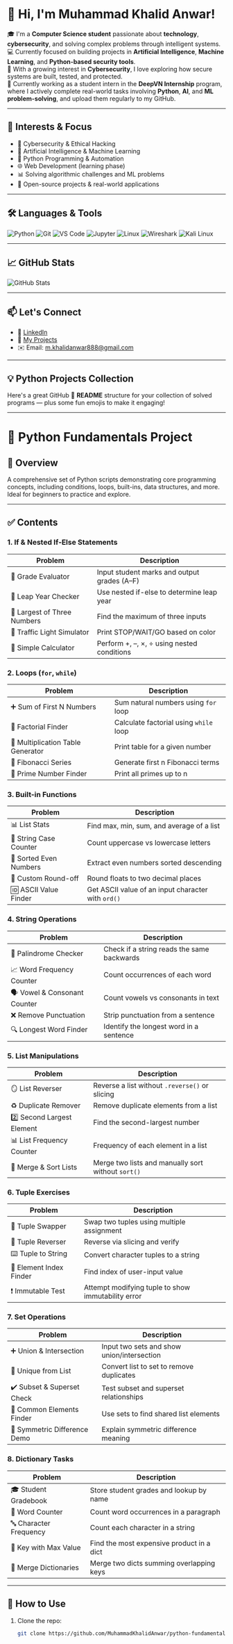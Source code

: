 # 👋 Hi, I'm Muhammad Khalid Anwar!

🎓 I'm a **Computer Science student** passionate about **technology**, **cybersecurity**, and solving complex problems through intelligent systems.  
💻 Currently focused on building projects in **Artificial Intelligence**, **Machine Learning**, and **Python-based security tools**.  
🔐 With a growing interest in **Cybersecurity**, I love exploring how secure systems are built, tested, and protected.  
🚀 Currently working as a student intern in the **DeepVN Internship** program, where I actively complete real-world tasks involving **Python**, **AI**, and **ML problem-solving**, and upload them regularly to my GitHub.

---

## 🧠 Interests & Focus

- 🔐 Cybersecurity & Ethical Hacking  
- 🤖 Artificial Intelligence & Machine Learning  
- 🐍 Python Programming & Automation  
- 🌐 Web Development (learning phase)  
- 📊 Solving algorithmic challenges and ML problems  
- 🧠 Open-source projects & real-world applications

---

## 🛠️ Languages & Tools

![Python](https://img.shields.io/badge/-Python-3776AB?style=flat&logo=python&logoColor=white)
![Git](https://img.shields.io/badge/-Git-F05032?style=flat&logo=git&logoColor=white)
![VS Code](https://img.shields.io/badge/-VS%20Code-007ACC?style=flat&logo=visual-studio-code&logoColor=white)
![Jupyter](https://img.shields.io/badge/-Jupyter-F37626?style=flat&logo=jupyter&logoColor=white)
![Linux](https://img.shields.io/badge/-Linux-FCC624?style=flat&logo=linux&logoColor=black)
![Wireshark](https://img.shields.io/badge/-Wireshark-1679A7?style=flat&logo=wireshark&logoColor=white)
![Kali Linux](https://img.shields.io/badge/-Kali%20Linux-557C94?style=flat&logo=kali-linux&logoColor=white)

---

## 📈 GitHub Stats

![GitHub Stats](https://github-readme-stats.vercel.app/api?username=MuhammadKhalidAnwar&show_icons=true&hide_title=true&count_private=true&theme=tokyonight)

---

## 📫 Let's Connect

- 💼 [LinkedIn](https://www.linkedin.com/in/muhammad-khaild-anwar-4bb355368?utm_source=share&utm_campaign=share_via&utm_content=profile&utm_medium=android_app)  
- 📁 [My Projects](https://github.com/MuhammadKhalidAnwar?tab=repositories)  
- ✉️ Email: m.khalidanwar888@gmail.com  

---

## 💡 Python Projects Collection

Here's a great GitHub 📁 **README** structure for your collection of solved programs — plus some fun emojis to make it engaging!

---

# 🎯 Python Fundamentals Project

## 🧠 Overview

A comprehensive set of Python scripts demonstrating core programming concepts, including conditions, loops, built-ins, data structures, and more. Ideal for beginners to practice and explore.

---

## ✅ Contents

### 1. If & Nested If‑Else Statements

| Problem                     | Description                                 |
| --------------------------- | ------------------------------------------- |
| 📝 Grade Evaluator          | Input student marks and output grades (A–F) |
| 📅 Leap Year Checker        | Use nested if-else to determine leap year   |
| 🔢 Largest of Three Numbers | Find the maximum of three inputs            |
| 🚦 Traffic Light Simulator  | Print STOP/WAIT/GO based on color           |
| 🧮 Simple Calculator        | Perform +, –, ×, ÷ using nested conditions  |

### 2. Loops (`for`, `while`)

| Problem                           | Description                            |
| --------------------------------- | -------------------------------------- |
| ➕ Sum of First N Numbers          | Sum natural numbers using `for` loop   |
| 🧮 Factorial Finder               | Calculate factorial using `while` loop |
| 📘 Multiplication Table Generator | Print table for a given number         |
| 🧬 Fibonacci Series               | Generate first n Fibonacci terms       |
| 🔎 Prime Number Finder            | Print all primes up to n               |

### 3. Built-in Functions

| Problem                | Description                                        |
| ---------------------- | -------------------------------------------------- |
| 📊 List Stats          | Find max, min, sum, and average of a list          |
| 🔡 String Case Counter | Count uppercase vs lowercase letters               |
| 🧮 Sorted Even Numbers | Extract even numbers sorted descending             |
| 🔢 Custom Round-off    | Round floats to two decimal places                 |
| 🆔 ASCII Value Finder  | Get ASCII value of an input character with `ord()` |

### 4. String Operations

| Problem                      | Description                                |
| ---------------------------- | ------------------------------------------ |
| 🔁 Palindrome Checker        | Check if a string reads the same backwards |
| 📈 Word Frequency Counter    | Count occurrences of each word             |
| 🗣 Vowel & Consonant Counter | Count vowels vs consonants in text         |
| ❌ Remove Punctuation         | Strip punctuation from a sentence          |
| 🔍 Longest Word Finder       | Identify the longest word in a sentence    |

### 5. List Manipulations

| Problem                    | Description                                        |
| -------------------------- | -------------------------------------------------- |
| 🪞 List Reverser           | Reverse a list without `.reverse()` or slicing     |
| ♻️ Duplicate Remover       | Remove duplicate elements from a list              |
| 2️⃣ Second Largest Element | Find the second-largest number                     |
| 📊 List Frequency Counter  | Frequency of each element in a list                |
| 🚀 Merge & Sort Lists      | Merge two lists and manually sort without `sort()` |

### 6. Tuple Exercises

| Problem                 | Description                                        |
| ----------------------- | -------------------------------------------------- |
| 🔄 Tuple Swapper        | Swap two tuples using multiple assignment          |
| 🎯 Tuple Reverser       | Reverse via slicing and verify                     |
| ⌨️ Tuple to String      | Convert character tuples to a string               |
| 🧭 Element Index Finder | Find index of user-input value                     |
| ❗ Immutable Test        | Attempt modifying tuple to show immutability error |

### 7. Set Operations

| Problem                      | Description                                |
| ---------------------------- | ------------------------------------------ |
| ➕ Union & Intersection       | Input two sets and show union/intersection |
| 🧩 Unique from List          | Convert list to set to remove duplicates   |
| ✔️ Subset & Superset Check   | Test subset and superset relationships     |
| 🤝 Common Elements Finder    | Use sets to find shared list elements      |
| 🔁 Symmetric Difference Demo | Explain symmetric difference meaning       |

### 8. Dictionary Tasks

| Problem                | Description                               |
| ---------------------- | ----------------------------------------- |
| 🎓 Student Gradebook   | Store student grades and lookup by name   |
| 📝 Word Counter        | Count word occurrences in a paragraph     |
| 🔤 Character Frequency | Count each character in a string          |
| 💸 Key with Max Value  | Find the most expensive product in a dict |
| 🔗 Merge Dictionaries  | Merge two dicts summing overlapping keys  |

---

## 📌 How to Use

1. Clone the repo:

   ```bash
   git clone https://github.com/MuhammadKhalidAnwar/python-fundamentals.git